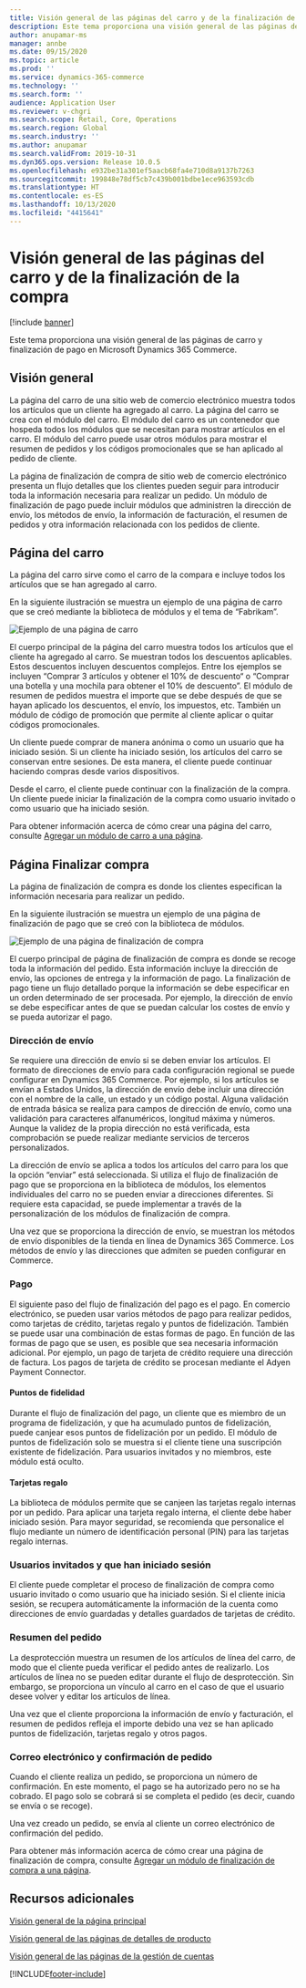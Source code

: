 ```yaml
---
title: Visión general de las páginas del carro y de la finalización de la compra
description: Este tema proporciona una visión general de las páginas de carro y finalización de pago en Microsoft Dynamics 365 Commerce.
author: anupamar-ms
manager: annbe
ms.date: 09/15/2020
ms.topic: article
ms.prod: ''
ms.service: dynamics-365-commerce
ms.technology: ''
ms.search.form: ''
audience: Application User
ms.reviewer: v-chgri
ms.search.scope: Retail, Core, Operations
ms.search.region: Global
ms.search.industry: ''
ms.author: anupamar
ms.search.validFrom: 2019-10-31
ms.dyn365.ops.version: Release 10.0.5
ms.openlocfilehash: e932be31a301ef5aacb68fa4e710d8a9137b7263
ms.sourcegitcommit: 199848e78df5cb7c439b001bdbe1ece963593cdb
ms.translationtype: HT
ms.contentlocale: es-ES
ms.lasthandoff: 10/13/2020
ms.locfileid: "4415641"
---
```

# <a name="cart-and-checkout-pages-overview"></a>Visión general de las páginas del carro y de la finalización de la compra

[!include [banner](includes/banner.md)]

Este tema proporciona una visión general de las páginas de carro y finalización de pago en Microsoft Dynamics 365 Commerce.

## <a name="overview"></a>Visión general

La página del carro de una sitio web de comercio electrónico muestra todos los artículos que un cliente ha agregado al carro. La página del carro se crea con el módulo del carro. El módulo del carro es un contenedor que hospeda todos los módulos que se necesitan para mostrar artículos en el carro. El módulo del carro puede usar otros módulos para mostrar el resumen de pedidos y los códigos promocionales que se han aplicado al pedido de cliente.

La página de finalización de compra de sitio web de comercio electrónico presenta un flujo detalles que los clientes pueden seguir para introducir toda la información necesaria para realizar un pedido. Un módulo de finalización de pago puede incluir módulos que administren la dirección de envío, los métodos de envío, la información de facturación, el resumen de pedidos y otra información relacionada con los pedidos de cliente.

## <a name="cart-page"></a>Página del carro

La página del carro sirve como el carro de la compara e incluye todos los artículos que se han agregado al carro.

En la siguiente ilustración se muestra un ejemplo de una página de carro que se creó mediante la biblioteca de módulos y el tema de “Fabrikam”.

![Ejemplo de una página de carro](./media/cart2.PNG)

El cuerpo principal de la página del carro muestra todos los artículos que el cliente ha agregado al carro. Se muestran todos los descuentos aplicables. Estos descuentos incluyen descuentos complejos. Entre los ejemplos se incluyen “Comprar 3 artículos y obtener el 10% de descuento“ o “Comprar una botella y una mochila para obtener el 10% de descuento”. El módulo de resumen de pedidos muestra el importe que se debe después de que se hayan aplicado los descuentos, el envío, los impuestos, etc. También un módulo de código de promoción que permite al cliente aplicar o quitar códigos promocionales.

Un cliente puede comprar de manera anónima o como un usuario que ha iniciado sesión. Si un cliente ha iniciado sesión, los artículos del carro se conservan entre sesiones. De esta manera, el cliente puede continuar haciendo compras desde varios dispositivos.

Desde el carro, el cliente puede continuar con la finalización de la compra. Un cliente puede iniciar la finalización de la compra como usuario invitado o como usuario que ha iniciado sesión.

Para obtener información acerca de cómo crear una página del carro, consulte [Agregar un módulo de carro a una página](add-cart-module.md).

## <a name="checkout-page"></a>Página Finalizar compra

La página de finalización de compra es donde los clientes especifican la información necesaria para realizar un pedido.

En la siguiente ilustración se muestra un ejemplo de una página de finalización de pago que se creó con la biblioteca de módulos.

![Ejemplo de una página de finalización de compra](./media/Checkout.PNG)

El cuerpo principal de página de finalización de compra es donde se recoge toda la información del pedido. Esta información incluye la dirección de envío, las opciones de entrega y la información de pago. La finalización de pago tiene un flujo detallado porque la información se debe especificar en un orden determinado de ser procesada. Por ejemplo, la dirección de envío se debe especificar antes de que se puedan calcular los costes de envío y se pueda autorizar el pago.

### <a name="shipping-address"></a>Dirección de envío

Se requiere una dirección de envío si se deben enviar los artículos. El formato de direcciones de envío para cada configuración regional se puede configurar en Dynamics 365 Commerce. Por ejemplo, si los artículos se envían a Estados Unidos, la dirección de envío debe incluir una dirección con el nombre de la calle, un estado y un código postal. Alguna validación de entrada básica se realiza para campos de dirección de envío, como una validación para caracteres alfanuméricos, longitud máxima y números. Aunque la validez de la propia dirección no está verificada, esta comprobación se puede realizar mediante servicios de terceros personalizados.

La dirección de envío se aplica a todos los artículos del carro para los que la opción “enviar” está seleccionada. Si utiliza el flujo de finalización de pago que se proporciona en la biblioteca de módulos, los elementos individuales del carro no se pueden enviar a direcciones diferentes. Si requiere esta capacidad, se puede implementar a través de la personalización de los módulos de finalización de compra.

Una vez que se proporciona la dirección de envío, se muestran los métodos de envío disponibles de la tienda en línea de Dynamics 365 Commerce. Los métodos de envío y las direcciones que admiten se pueden configurar en Commerce.

### <a name="payment"></a>Pago

El siguiente paso del flujo de finalización del pago es el pago. En comercio electrónico, se pueden usar varios métodos de pago para realizar pedidos, como tarjetas de crédito, tarjetas regalo y puntos de fidelización. También se puede usar una combinación de estas formas de pago. En función de las formas de pago que se usen, es posible que sea necesaria información adicional. Por ejemplo, un pago de tarjeta de crédito requiere una dirección de factura. Los pagos de tarjeta de crédito se procesan mediante el Adyen Payment Connector.

#### <a name="loyalty-points"></a>Puntos de fidelidad

Durante el flujo de finalización del pago, un cliente que es miembro de un programa de fidelización, y que ha acumulado puntos de fidelización, puede canjear esos puntos de fidelización por un pedido. El módulo de puntos de fidelización solo se muestra si el cliente tiene una suscripción existente de fidelización. Para usuarios invitados y no miembros, este módulo está oculto.

#### <a name="gift-cards"></a>Tarjetas regalo

La biblioteca de módulos permite que se canjeen las tarjetas regalo internas por un pedido. Para aplicar una tarjeta regalo interna, el cliente debe haber iniciado sesión. Para mayor seguridad, se recomienda que personalice el flujo mediante un número de identificación personal (PIN) para las tarjetas regalo internas.

### <a name="signed-in-and-guest-users"></a>Usuarios invitados y que han iniciado sesión

El cliente puede completar el proceso de finalización de compra como usuario invitado o como usuario que ha iniciado sesión. Si el cliente inicia sesión, se recupera automáticamente la información de la cuenta como direcciones de envío guardadas y detalles guardados de tarjetas de crédito.

### <a name="order-summary"></a>Resumen del pedido

La desprotección muestra un resumen de los artículos de línea del carro, de modo que el cliente pueda verificar el pedido antes de realizarlo. Los artículos de línea no se pueden editar durante el flujo de desprotección. Sin embargo, se proporciona un vínculo al carro en el caso de que el usuario desee volver y editar los artículos de línea.

Una vez que el cliente proporciona la información de envío y facturación, el resumen de pedidos refleja el importe debido una vez se han aplicado puntos de fidelización, tarjetas regalo y otros pagos.

### <a name="order-confirmation-and-email"></a>Correo electrónico y confirmación de pedido

Cuando el cliente realiza un pedido, se proporciona un número de confirmación. En este momento, el pago se ha autorizado pero no se ha cobrado. El pago solo se cobrará si se completa el pedido (es decir, cuando se envía o se recoge).

Una vez creado un pedido, se envía al cliente un correo electrónico de confirmación del pedido.

Para obtener más información acerca de cómo crear una página de finalización de compra, consulte [Agregar un módulo de finalización de compra a una página](add-checkout-module.md).

## <a name="additional-resources"></a>Recursos adicionales

[Visión general de la página principal](quick-tour-home-page.md)

[Visión general de las páginas de detalles de producto](quick-tour-pdp.md)

[Visión general de las páginas de la gestión de cuentas](quick-tour-account-management.md)


[!INCLUDE[footer-include](../includes/footer-banner.md)]